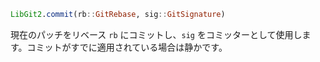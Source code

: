 ```julia
LibGit2.commit(rb::GitRebase, sig::GitSignature)
```

現在のパッチをリベース `rb` にコミットし、`sig` をコミッターとして使用します。コミットがすでに適用されている場合は静かです。
